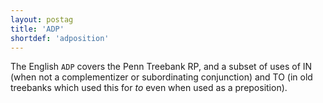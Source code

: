```yaml
---
layout: postag
title: 'ADP'
shortdef: 'adposition'
---
```


The English `ADP` covers the Penn Treebank RP, and a subset of uses of IN (when not a complementizer or subordinating conjunction) and TO (in old treebanks which used this for _to_ even when used as a preposition).
<!-- Interlanguage links updated Po lis 14 15:34:29 CET 2022 -->
